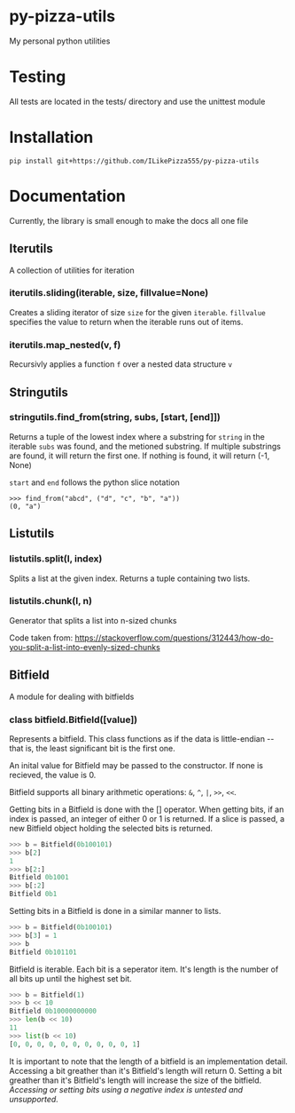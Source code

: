 # py-pizza-utils #
My personal python utilities

# Testing #

All tests are located in the tests/ directory and use the unittest module

# Installation #

`pip install git+https://github.com/ILikePizza555/py-pizza-utils`

# Documentation #

Currently, the library is small enough to make the docs all one file

## Iterutils ##

A collection of utilities for iteration

### iterutils.sliding(iterable, size, fillvalue=None) ###

Creates a sliding iterator of size `size` for the given `iterable`. `fillvalue` specifies the value to return when the iterable runs out of items.

### iterutils.map_nested(v, f) ###

Recursivly applies a function `f` over a nested data structure `v`

## Stringutils ##

### stringutils.find_from(string, subs, [start, [end]]) ###

Returns a tuple of the lowest index where a substring for `string` in the iterable `subs` was found, and the metioned substring.
If multiple substrings are found, it will return the first one.
If nothing is found, it will return (-1, None)

`start` and `end` follows the python slice notation

```
>>> find_from("abcd", ("d", "c", "b", "a"))
(0, "a")
```

## Listutils ##

### listutils.split(l, index) ###

Splits a list at the given index. Returns a tuple containing two lists.

### listutils.chunk(l, n) ###

Generator that splits a list into n-sized chunks

Code taken from: https://stackoverflow.com/questions/312443/how-do-you-split-a-list-into-evenly-sized-chunks

## Bitfield ##

A module for dealing with bitfields

### class bitfield.Bitfield([value])

Represents a bitfield. This class functions as if the data is little-endian -- that is, the least significant bit is the first one.

An inital value for Bitfield may be passed to the constructor. If none is recieved, the value is 0.

Bitfield supports all binary arithmetic operations: `&`, `^`, `|`, `>>`, `<<`.

Getting bits in a Bitfield is done with the [] operator. When getting bits, if an index is passed, an integer of either 0 or 1 is returned. If a slice is passed, a new Bitfield object holding the selected bits is returned.

```python
>>> b = Bitfield(0b100101)
>>> b[2]
1
>>> b[2:]
Bitfield 0b1001
>>> b[:2]
Bitfield 0b1
```

Setting bits in a Bitfield is done in a similar manner to lists.

```python
>>> b = Bitfield(0b100101)
>>> b[3] = 1
>>> b
Bitfield 0b101101
```

Bitfield is iterable. Each bit is a seperator item. It's length is the number of all bits up until the highest set bit.

```python
>>> b = Bitfield(1)
>>> b << 10
Bitfield 0b10000000000
>>> len(b << 10)
11
>>> list(b << 10)
[0, 0, 0, 0, 0, 0, 0, 0, 0, 0, 1]
```

It is important to note that the length of a bitfield is an implementation detail. Accessing a bit greather than it's Bitfield's length will return 0. Setting a bit greather than it's Bitfield's length will increase the size of the bitfield. *Accessing or setting bits using a negative index is untested and unsupported.*